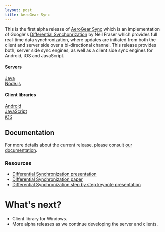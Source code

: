 ```yaml
---
layout: post
title: AeroGear Sync
---
```


This is the first alpha release of [AeroGear Sync](https://aerogear.org/sync/) which is an implementation of Google's 
[Differential Synchonrization](http://research.google.com/pubs/pub35605.html) by Neil Fraser which provides full real-time data synchronization, 
where updates are initiated from both the client and server side over a bi-directional channel. 
This release provides both, server side sync engines, as well as a client side sync engines for Android, iOS and JavaScript. 

#### Servers
[Java](https://github.com/aerogear/aerogear-sync-server)  
[Node.js](https://github.com/aerogear/aerogear-nodejs-sync-server)

#### Client libraries
[Android](https://github.com/aerogear/aerogear-android-sync)  
[JavaScript](https://github.com/aerogear/aerogear-js)  
[iOS](https://github.com/aerogear/aerogear-ios-sync-client)

## Documentation
For more details about the current release, please consult [our documentation](http://aerogear.org/sync).

### Resources
* [Differential Synchronization presentation](https://www.youtube.com/watch?v=S2Hp_1jqpY8)
* [Differential Synchronization paper](http://research.google.com/pubs/pub35605.html)
* [Differential Synchronization step by step keynote presentation](https://www.icloud.com/iw/#keynote/BAKHgqmqd5ETPe9ebKyBhSINoBo1QHaNPYeF/diffsync)

# What's next? 
* Client library for Windows. 
* More alpha releases as we continue developing the server and clients. 
